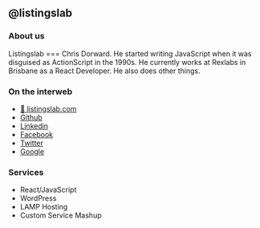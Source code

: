 ## @listingslab

### About us

Listingslab === Chris Dorward. He started writing JavaScript when it was 
disguised as ActionScript in the 1990s. He currently  works at Rexlabs 
in Brisbane as a React Developer. He also does other things.

### On the interweb
- [:school: listingslab.com](https://listingslab.com)
- [Github](https://github.com/listingslab)
- [Linkedin](https://www.linkedin.com/in/listingslab/)
- [Facebook](https://www.facebook.com/listingslabspage/)
- [Twitter](https://twitter.com/listingslab)
- [Google](https://www.google.com/search?q=listingslab)

### Services

- React/JavaScript
- WordPress
- LAMP Hosting
- Custom Service Mashup
